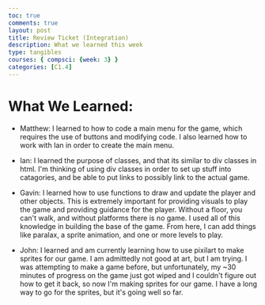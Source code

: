 ```yaml
---
toc: true
comments: true
layout: post
title: Review Ticket (Integration)
description: What we learned this week
type: tangibles
courses: { compsci: {week: 3} }
categories: [C1.4]
---
```


# What We Learned:

- Matthew: I learned to how to code a main menu for the game, which requires the use of buttons and modifying code. I also learned how to work with Ian in order to create the main menu.

- Ian: I learned the purpose of classes, and that its similar to div classes in html. I'm thinking of using div classes in order to set up stuff into catagories, and be able to put links to possibly link to the actual game.

- Gavin: I learned how to use functions to draw and update the player and other objects. This is extremely important for providing visuals to play the game and providing guidance for the player. Without a floor, you can't walk, and without platforms there is no game. I used all of this knowledge in building the base of the game. From here, I can add things like paralax, a sprite animation, and one or more levels to play.

- John: I learned and am currently learning how to use pixilart to make sprites for our game. I am admittedly not good at art, but I am trying. I was attempting to make a game before, but unfortunately, my ~30 minutes of progress on the game just got wiped and I couldn't figure out how to get it back, so now I'm making sprites for our game. I have a long way to go for the sprites, but it's going well so far. 